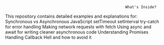                                                           What's Inside?
This repository contains detailed examples and explanations for:
Synchronous vs Asynchronous JavaScript
setTimeout
setInterval
try-catch for error handling
Making network requests with fetch
Using async and await for writing cleaner asynchronous code
Understanding Promises
Handling Callback Hell and how to avoid it
